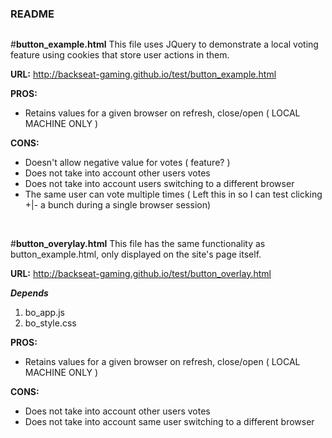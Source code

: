 #####
###
#
#
### README
##
##
###
#####

#**button_example.html**
This file uses JQuery to demonstrate a local voting feature using cookies that store user actions in them.

**URL:** http://backseat-gaming.github.io/test/button_example.html

**PROS:**
* Retains values for a given browser on refresh, close/open ( LOCAL MACHINE ONLY )

**CONS:**
* Doesn't allow negative value for votes ( feature? )
* Does not take into account other users votes
* Does not take into account users switching to a different browser
* The same user can vote multiple times ( Left this in so I can test clicking +|- a bunch during a single browser session)

<br />  

#**button_overylay.html**
This file has the same functionality as button_example.html, only displayed on the site's page itself.

**URL:** http://backseat-gaming.github.io/test/button_overlay.html

***Depends***  
1. bo_app.js  
2. bo_style.css  

**PROS:**
* Retains values for a given browser on refresh, close/open ( LOCAL MACHINE ONLY )

**CONS:**
* Does not take into account other users votes
* Does not take into account same user switching to a different browser